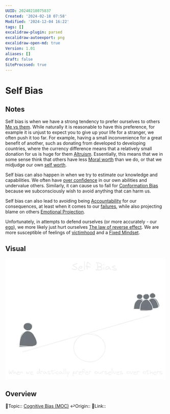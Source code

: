 ```yaml
---
UUID: 20240218075837
Created: '2024-02-18 07:58'
Modified: '2024-12-04 16:22'
tags: []
excalidraw-plugin: parsed
excalidraw-autoexport: png
excalidraw-open-md: true
Version: 1.01
aliases: []
draft: false
SiteProcssed: true
---
```


# Self Bias

## Notes

Self bias is when we have a strong tendency to prefer ourselves to others [Me vs them](/notes/agent-vs-society-moralism.md). While naturally it is reasonable to have this preference, for example it is unjust to expect you to give up your life for a stranger, we often push it too far. For example, having a small inconvenience for a great benefit of another, such as donating from developed to developing countries, where the currency difference means that a relatively small donation for us is huge for them [Altruism](/notes/giving.md). Essentially, this means that we in some sense think that others have less [Moral worth](/notes/moral-worth.md) than we do, or that we midjudge our own [self worth](/notes/self-worth.md).

Self bias can also happen in when we try to estimate our knowledge and capabilities. We often have [over confidence](/notes/over-confidence.md) in our own abilities and undervalue others. Similarly, it can cause us to fall for [Conformation Bias](/notes/conformation-bias.md) because we subconsciously wish to avoid anything that can harm us.

Self bias can also lead to avoiding being [Accountability](/notes/accountability.md) for our consequences, at least when it comes to our [failures](/notes/failure.md), while also projecting blame on others [Emotional Projection](/notes/emotional-projection.md).

Unfortunately, in attempts to defend ourselves (or more accurately - our [ego](/notes/form-vs-essence.md)), we more likely just hurt ourselves [The law of reverse effect](/notes/the-law-of-reverse-effect.md). We are more susceptible of feelings of [victimhood](/notes/helplessness.md) and a [Fixed Mindset](/notes/fixed-mindset.md).
## Visual

![Self Bias.webp](/notes/self-bias.webp)

## Overview
🔼Topic:: [Cognitive Bias (MOC)](/mocs/cognitive-bias-moc.md)
↩️Origin::
🔗Link::

